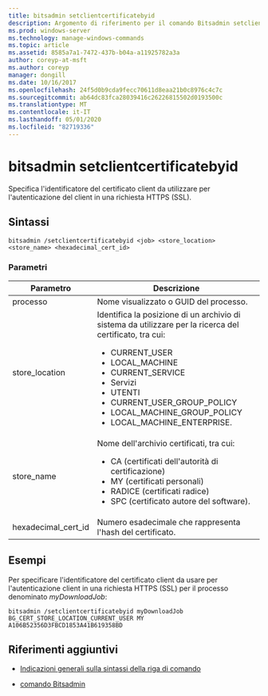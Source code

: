 ```yaml
---
title: bitsadmin setclientcertificatebyid
description: Argomento di riferimento per il comando Bitsadmin setclientcertificatebyid, che specifica l'identificatore del certificato client da utilizzare per l'autenticazione client in una richiesta HTTPS (SSL)
ms.prod: windows-server
ms.technology: manage-windows-commands
ms.topic: article
ms.assetid: 8585a7a1-7472-437b-b04a-a11925782a3a
author: coreyp-at-msft
ms.author: coreyp
manager: dongill
ms.date: 10/16/2017
ms.openlocfilehash: 24f5d0b9cda9fecc70611d8eaa21b0c8976c4c7c
ms.sourcegitcommit: ab64dc83fca28039416c26226815502d0193500c
ms.translationtype: MT
ms.contentlocale: it-IT
ms.lasthandoff: 05/01/2020
ms.locfileid: "82719336"
---
```

# <a name="bitsadmin-setclientcertificatebyid"></a>bitsadmin setclientcertificatebyid

Specifica l'identificatore del certificato client da utilizzare per l'autenticazione del client in una richiesta HTTPS (SSL).

## <a name="syntax"></a>Sintassi

```
bitsadmin /setclientcertificatebyid <job> <store_location> <store_name> <hexadecimal_cert_id>
```

### <a name="parameters"></a>Parametri

| Parametro | Descrizione |
| -------------- | -------------- |
| processo | Nome visualizzato o GUID del processo. |
| store_location | Identifica la posizione di un archivio di sistema da utilizzare per la ricerca del certificato, tra cui:<ul><li>CURRENT_USER</li><li>LOCAL_MACHINE</li><li>CURRENT_SERVICE</li><li>Servizi</li><li>UTENTI</li><li>CURRENT_USER_GROUP_POLICY</li><li>LOCAL_MACHINE_GROUP_POLICY</li><li>LOCAL_MACHINE_ENTERPRISE.</li></ul> |
| store_name | Nome dell'archivio certificati, tra cui:<ul><li>CA (certificati dell'autorità di certificazione)</li><li>MY (certificati personali)</li><li>RADICE (certificati radice)</li><li>SPC (certificato autore del software).</li></ul> |
| hexadecimal_cert_id | Numero esadecimale che rappresenta l'hash del certificato. |

## <a name="examples"></a>Esempi

Per specificare l'identificatore del certificato client da usare per l'autenticazione client in una richiesta HTTPS (SSL) per il processo denominato *myDownloadJob*:

```
bitsadmin /setclientcertificatebyid myDownloadJob BG_CERT_STORE_LOCATION_CURRENT_USER MY A106B52356D3FBCD1853A41B619358BD
```

## <a name="additional-references"></a>Riferimenti aggiuntivi

- [Indicazioni generali sulla sintassi della riga di comando](command-line-syntax-key.md)

- [comando Bitsadmin](bitsadmin.md)
